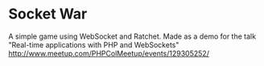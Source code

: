 Socket War
=========

A simple game using WebSocket and Ratchet. Made as a demo for the talk "Real-time applications with PHP and WebSockets" http://www.meetup.com/PHPColMeetup/events/129305252/
